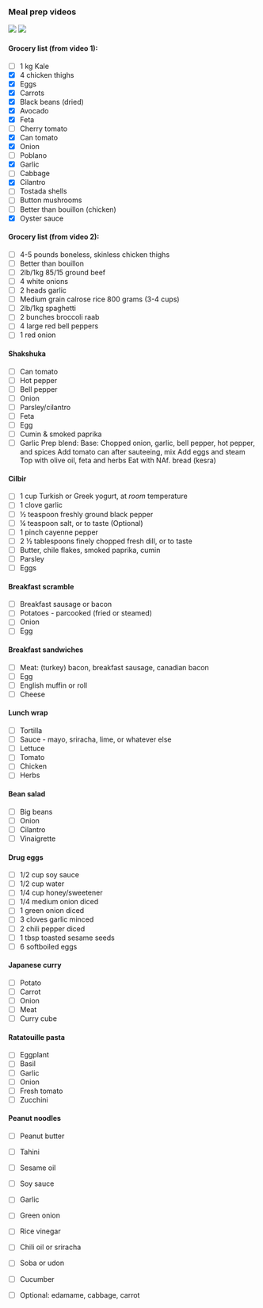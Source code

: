 ### Meal prep videos
![](https://www.youtube.com/watch?v=-4PZHHCUJZc&ab_channel=BrianLagerstrom)
![](https://www.youtube.com/watch?v=dH0WAYgWAOE&ab_channel=BrianLagerstrom)


#### Grocery list (from video 1):
- [ ] 1 kg Kale
- [x] 4 chicken thighs
- [x] Eggs
- [x] Carrots
- [x] Black beans (dried)
- [x] Avocado
- [x] Feta
- [ ] Cherry tomato
- [x] Can tomato
- [x] Onion
- [ ] Poblano
- [x] Garlic
- [ ] Cabbage
- [x] Cilantro
- [ ] Tostada shells
- [ ] Button mushrooms
- [ ] Better than bouillon (chicken)
- [x] Oyster sauce
#### Grocery list (from video 2):
- [ ] 4-5 pounds boneless, skinless chicken thighs 
- [ ] Better than bouillon 
- [ ] 2lb/1kg 85/15 ground beef 
- [ ] 4 white onions
- [ ] 2 heads garlic
- [ ] Medium grain calrose rice 800 grams (3-4 cups) 
- [ ] 2lb/1kg spaghetti 
- [ ] 2 bunches broccoli raab 
- [ ] 4 large red bell peppers 
- [ ] 1 red onion 

#### Shakshuka 
- [ ] Can tomato
- [ ] Hot pepper
- [ ] Bell pepper
- [ ] Onion
- [ ] Parsley/cilantro 
- [ ] Feta
- [ ] Egg
- [ ] Cumin & smoked paprika
- [ ] Garlic
Prep blend: 
Base: Chopped onion, garlic, bell pepper, hot pepper, and spices 
Add tomato can after sauteeing, mix
Add eggs and steam
Top with olive oil, feta and herbs
Eat with NAf. bread (kesra)

#### Cilbir
- [ ] 1 cup Turkish or Greek yogurt, at *room* temperature
- [ ] 1 clove garlic
- [ ] ½ teaspoon freshly ground black pepper
- [ ] ¼ teaspoon salt, or to taste (Optional)
- [ ] 1 pinch cayenne pepper
- [ ] 2 ½ tablespoons finely chopped fresh dill, or to taste
- [ ] Butter, chile flakes, smoked paprika, cumin
- [ ] Parsley
- [ ] Eggs

#### Breakfast scramble
- [ ] Breakfast sausage or bacon
- [ ] Potatoes - parcooked (fried or steamed)
- [ ] Onion
- [ ] Egg

#### Breakfast sandwiches
- [ ] Meat: (turkey) bacon, breakfast sausage, canadian bacon
- [ ] Egg
- [ ] English muffin or roll
- [ ] Cheese

#### Lunch wrap
- [ ] Tortilla 
- [ ] Sauce - mayo, sriracha, lime, or whatever else 
- [ ] Lettuce
- [ ] Tomato
- [ ] Chicken
- [ ] Herbs

#### Bean salad
- [ ] Big beans
- [ ] Onion
- [ ] Cilantro
- [ ] Vinaigrette

#### Drug eggs
- [ ] 1/2 cup soy sauce
- [ ] 1/2 cup water
- [ ] 1/4 cup honey/sweetener
- [ ] 1/4 medium onion diced
- [ ] 1 green onion diced
- [ ] 3 cloves garlic minced
- [ ] 2 chili pepper diced
- [ ] 1 tbsp toasted sesame seeds
- [ ] 6 softboiled eggs

#### Japanese curry
- [ ] Potato 
- [ ] Carrot 
- [ ] Onion
- [ ] Meat
- [ ] Curry cube

#### Ratatouille pasta
- [ ] Eggplant
- [ ] Basil
- [ ] Garlic
- [ ] Onion
- [ ] Fresh tomato
- [ ] Zucchini

#### Peanut noodles
- [ ] Peanut butter
- [ ] Tahini
- [ ] Sesame oil
- [ ] Soy sauce
- [ ] Garlic
- [ ] Green onion
- [ ] Rice vinegar
- [ ] Chili oil or sriracha 
- [ ] Soba or udon
- [ ] Cucumber
- [ ] Optional: edamame, cabbage, carrot

